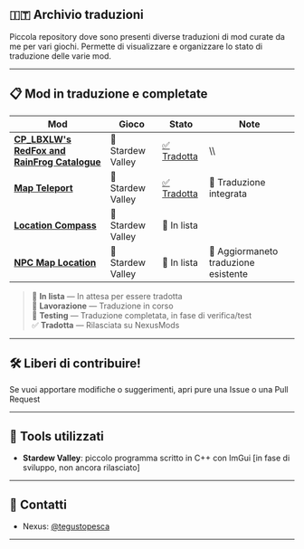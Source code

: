 ##  🇮🇹 Archivio traduzioni
Piccola repository dove sono presenti diverse traduzioni di mod curate da me per vari giochi. Permette di visualizzare e organizzare lo stato di traduzione delle varie mod.

---


## 📋 Mod in traduzione e completate

| Mod                        | Gioco            | Stato        | Note            |
|---------------------------|------------------|--------------|-------------------------------|
| **[CP_LBXLW's RedFox and RainFrog Catalogue](https://www.nexusmods.com/stardewvalley/mods/34044)**   | 🐓 Stardew Valley    |[✅ Tradotta](https://www.nexusmods.com/stardewvalley/mods/34159)| \\\ |
|**[Map Teleport](https://www.nexusmods.com/stardewvalley/mods/30611)** |🐓 Stardew Valley |[✅ Tradotta](https://github.com/StardewModders/mod-translations/issues/69#issuecomment-2901919858) | 🔀 Traduzione integrata
| **[Location Compass](https://github.com/Bouhm/stardew-valley-mods/tree/main/LocationCompass)** | 🐓 Stardew Valley | 📝 In lista | 
| **[NPC Map Location](https://github.com/Bouhm/stardew-valley-mods/tree/main/NPCMapLocations)** | 🐓 Stardew Valley | 📝 In lista | 🍱 Aggiormaneto traduzione esistente | 




> 📝 **In lista** — In attesa per essere tradotta  
> 🔧 **Lavorazione** — Traduzione in corso  
> 🧪 **Testing** — Traduzione completata, in fase di verifica/test  
> ✅ **Tradotta** — Rilasciata su NexusMods  

---




## 🛠️ Liberi di contribuire! 

Se vuoi apportare modifiche o suggerimenti, apri pure una Issue o una Pull Request

---

## 📄 Tools utilizzati

- **Stardew Valley**: piccolo programma scritto in C++ con ImGui [in fase di sviluppo, non ancora rilasciato]
---

## 📨 Contatti

- Nexus: [@tegustopesca](https://next.nexusmods.com/profile/tegustopesca)

---



